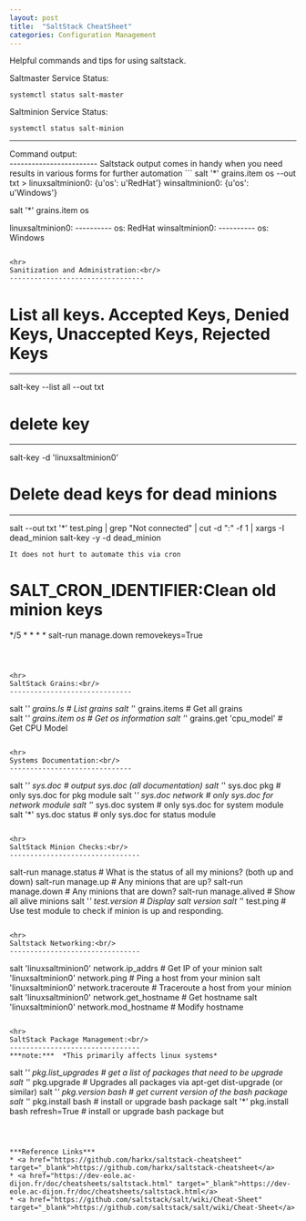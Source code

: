 ```yaml
---
layout: post
title:  "SaltStack CheatSheet"
categories: Configuration Management
---
```


Helpful commands and tips for using saltstack.

Saltmaster Service Status:
```
systemctl status salt-master
```

Saltminion Service Status:
```
systemctl status salt-minion
```

<hr>
Command output:<br/>
------------------------
Saltstack output comes in handy when you need results in various forms for further automation
```
salt '*' grains.item os --out txt
>
linuxsaltminion0: {u'os': u'RedHat'}
winsaltminion0: {u'os': u'Windows'}

salt '*' grains.item os
>
linuxsaltminion0:
    ----------
    os:
        RedHat
winsaltminion0:
    ----------
    os:
        Windows
```

<hr>
Sanitization and Administration:<br/>
---------------------------------
```
# List all keys. Accepted Keys, Denied Keys, Unaccepted Keys, Rejected Keys
----------------------------------------------------------------------------
salt-key --list all --out txt      

# delete key
--------------
salt-key -d 'linuxsaltminion0'      

# Delete dead keys for dead minions
------------------------------------
salt --out txt '*' test.ping | grep "Not connected" | cut -d ":" -f 1 | xargs -I dead_minion 
salt-key -y -d dead_minion
```
It does not hurt to automate this via cron
```
# SALT_CRON_IDENTIFIER:Clean old minion keys
*/5 * * * * salt-run manage.down removekeys=True
```



<hr>
SaltStack Grains:<br/>
------------------------------
```
salt '*' grains.ls                 # List grains
salt '*' grains.items              # Get all grains            
salt '*' grains.item os            # Get os information
salt '*' grains.get 'cpu_model'    # Get CPU Model
```

<hr>
Systems Documentation:<br/>
------------------------------
```
salt '*' sys.doc         # output sys.doc (all documentation)
salt '*' sys.doc pkg     # only sys.doc for pkg module
salt '*' sys.doc network # only sys.doc for network module
salt '*' sys.doc system  # only sys.doc for system module
salt '*' sys.doc status  # only sys.doc for status module
```

<hr>
SaltStack Minion Checks:<br/>
--------------------------------
```
salt-run manage.status  # What is the status of all my minions? (both up and down)
salt-run manage.up      # Any minions that are up?
salt-run manage.down    # Any minions that are down?
salt-run manage.alived  # Show all alive minions
salt '*' test.version   # Display salt version
salt '*' test.ping      # Use test module to check if minion is up and responding.
```

<hr>
Saltstack Networking:<br/>
--------------------------------
```
salt 'linuxsaltminion0' network.ip_addrs          # Get IP of your minion
salt 'linuxsaltminion0' network.ping <hostname>   # Ping a host from your minion
salt 'linuxsaltminion0' network.traceroute <hostname>   # Traceroute a host from your minion
salt 'linuxsaltminion0' network.get_hostname      # Get hostname
salt 'linuxsaltminion0' network.mod_hostname      # Modify hostname
```

<hr>
SaltStack Package Management:<br/>
--------------------------------
***note:***  *This primarily affects linux systems*
```
salt '*' pkg.list_upgrades             # get a list of packages that need to be upgrade
salt '*' pkg.upgrade                   # Upgrades all packages via apt-get dist-upgrade (or similar)
salt '*' pkg.version bash              # get current version of the bash package
salt '*' pkg.install bash              # install or upgrade bash package
salt '*' pkg.install bash refresh=True # install or upgrade bash package but
```



***Reference Links***
* <a href="https://github.com/harkx/saltstack-cheatsheet" target="_blank">https://github.com/harkx/saltstack-cheatsheet</a> 
* <a href="https://dev-eole.ac-dijon.fr/doc/cheatsheets/saltstack.html" target="_blank">https://dev-eole.ac-dijon.fr/doc/cheatsheets/saltstack.html</a>
* <a href="https://github.com/saltstack/salt/wiki/Cheat-Sheet" target="_blank">https://github.com/saltstack/salt/wiki/Cheat-Sheet</a>
